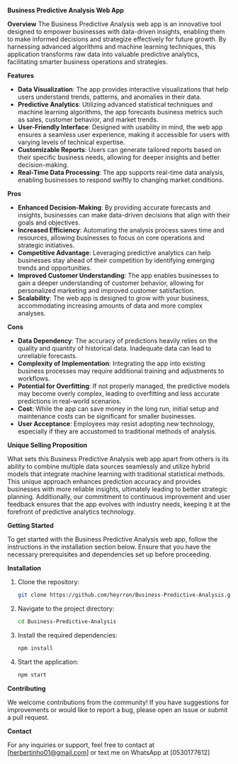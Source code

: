 
**Business Predictive Analysis Web App**

**Overview**
The Business Predictive Analysis web app is an innovative tool designed to empower businesses with data-driven insights, enabling them to make informed decisions and strategize effectively for future growth. By harnessing advanced algorithms and machine learning techniques, this application transforms raw data into valuable predictive analytics, facilitating smarter business operations and strategies.

**Features**

- **Data Visualization**: The app provides interactive visualizations that help users understand trends, patterns, and anomalies in their data.
- **Predictive Analytics**: Utilizing advanced statistical techniques and machine learning algorithms, the app forecasts business metrics such as sales, customer behavior, and market trends.
- **User-Friendly Interface**: Designed with usability in mind, the web app ensures a seamless user experience, making it accessible for users with varying levels of technical expertise.
- **Customizable Reports**: Users can generate tailored reports based on their specific business needs, allowing for deeper insights and better decision-making.
- **Real-Time Data Processing**: The app supports real-time data analysis, enabling businesses to respond swiftly to changing market conditions.

**Pros**

- **Enhanced Decision-Making**: By providing accurate forecasts and insights, businesses can make data-driven decisions that align with their goals and objectives.
- **Increased Efficiency**: Automating the analysis process saves time and resources, allowing businesses to focus on core operations and strategic initiatives.
- **Competitive Advantage**: Leveraging predictive analytics can help businesses stay ahead of their competition by identifying emerging trends and opportunities.
- **Improved Customer Understanding**: The app enables businesses to gain a deeper understanding of customer behavior, allowing for personalized marketing and improved customer satisfaction.
- **Scalability**: The web app is designed to grow with your business, accommodating increasing amounts of data and more complex analyses.

**Cons**

- **Data Dependency**: The accuracy of predictions heavily relies on the quality and quantity of historical data. Inadequate data can lead to unreliable forecasts.
- **Complexity of Implementation**: Integrating the app into existing business processes may require additional training and adjustments to workflows.
- **Potential for Overfitting**: If not properly managed, the predictive models may become overly complex, leading to overfitting and less accurate predictions in real-world scenarios.
- **Cost**: While the app can save money in the long run, initial setup and maintenance costs can be significant for smaller businesses.
- **User Acceptance**: Employees may resist adopting new technology, especially if they are accustomed to traditional methods of analysis.

**Unique Selling Proposition**

What sets this Business Predictive Analysis web app apart from others is its ability to combine multiple data sources seamlessly and utilize hybrid models that integrate machine learning with traditional statistical methods. This unique approach enhances prediction accuracy and provides businesses with more reliable insights, ultimately leading to better strategic planning. Additionally, our commitment to continuous improvement and user feedback ensures that the app evolves with industry needs, keeping it at the forefront of predictive analytics technology.

**Getting Started**

To get started with the Business Predictive Analysis web app, follow the instructions in the installation section below. Ensure that you have the necessary prerequisites and dependencies set up before proceeding.

**Installation**

1. Clone the repository:
   ```bash
   git clone https://github.com/heyrron/Business-Predictive-Analysis.git
   ```

2. Navigate to the project directory:
   ```bash
   cd Business-Predictive-Analysis
   ```

3. Install the required dependencies:
   ```bash
   npm install
   ```

4. Start the application:
   ```bash
   npm start
   ```

**Contributing**

We welcome contributions from the community! If you have suggestions for improvements or would like to report a bug, please open an issue or submit a pull request.


**Contact**

For any inquiries or support, feel free to contact at [herbertinho01@gmail.com] or text me on WhatsApp at [0530177612]
